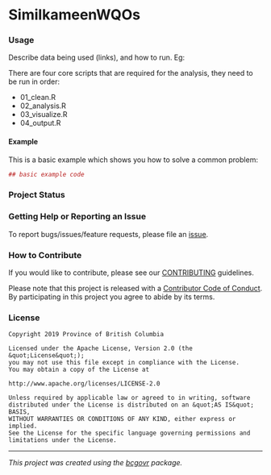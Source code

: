 <!-- 
Add a project state badge

See <https://github.com/BCDevExchange/Our-Project-Docs/blob/master/discussion/projectstates.md> 
If you have bcgovr installed and you use RStudio, click the 'Insert BCDevex Badge' Addin.
-->

SimilkameenWQOs
============================

### Usage

Describe data being used (links), and how to run. Eg:

There are four core scripts that are required for the analysis, they need to be run in order:

-   01\_clean.R
-   02\_analysis.R
-   03\_visualize.R
-   04\_output.R

#### Example

This is a basic example which shows you how to solve a common problem:

``` r
## basic example code
```

### Project Status

### Getting Help or Reporting an Issue

To report bugs/issues/feature requests, please file an [issue](https://github.com/bcgov/SimilkameenWQOs/issues/).

### How to Contribute

If you would like to contribute, please see our [CONTRIBUTING](CONTRIBUTING.md) guidelines.

Please note that this project is released with a [Contributor Code of Conduct](CODE_OF_CONDUCT.md). By participating in this project you agree to abide by its terms.

### License

```
Copyright 2019 Province of British Columbia

Licensed under the Apache License, Version 2.0 (the &quot;License&quot;);
you may not use this file except in compliance with the License.
You may obtain a copy of the License at

http://www.apache.org/licenses/LICENSE-2.0

Unless required by applicable law or agreed to in writing, software distributed under the License is distributed on an &quot;AS IS&quot; BASIS,
WITHOUT WARRANTIES OR CONDITIONS OF ANY KIND, either express or implied.
See the License for the specific language governing permissions and limitations under the License.
```
---
*This project was created using the [bcgovr](https://github.com/bcgov/bcgovr) package.* 

